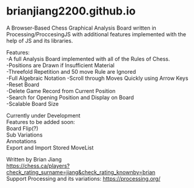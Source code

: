 # brianjiang2200.github.io

A Browser-Based Chess Graphical Analysis Board written in Processing/ProccesingJS with additional features implemented with the help of JS and its libraries. 

Features:  
  -A full Analysis Board implemented with all of the Rules of Chess.  
  -Positions are Drawn if Insufficient Material  
  -Threefold Repetition and 50 move Rule are Ignored  
  -Full Algebraic Notation 
  -Scroll through Moves Quickly using Arrow Keys  
  -Reset Board  
  -Delete Game Record from Current Position  
  -Search for Opening Position and Display on Board  
  -Scalable Board Size
  
Currently under Development  
Features to be added soon:   
  Board Flip(?)    
  Sub Variations  
  Annotations  
  Export and Import Stored MoveList  

Written by Brian Jiang  
https://chess.ca/players?check_rating_surname=jiang&check_rating_knownby=brian  
Support Processing and its variations: https://processing.org/  
